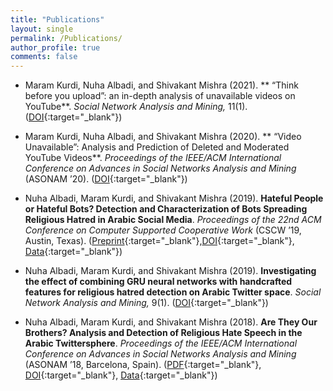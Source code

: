 ```yaml
---
title: "Publications"
layout: single
permalink: /Publications/
author_profile: true
comments: false
---
```


- Maram Kurdi, Nuha Albadi, and Shivakant Mishra (2021). ** “Think before you upload”: an in-depth analysis of unavailable videos on YouTube**. *Social Network Analysis and Mining,* 11(1). ([DOI](https://doi.org/10.1007/s13278-021-00755-x){:target="_blank"})

- Maram Kurdi, Nuha Albadi, and Shivakant Mishra (2020). ** “Video Unavailable”: Analysis and Prediction of Deleted and Moderated YouTube Videos**. *Proceedings of the IEEE/ACM International Conference on Advances in Social Networks Analysis and Mining* (ASONAM ’20). ([DOI](https://doi.org/10.1109/ASONAM49781.2020.9381310){:target="_blank"})

- Nuha Albadi, Maram Kurdi, and Shivakant Mishra (2019). **Hateful People or Hateful Bots? Detection and Characterization of Bots Spreading Religious Hatred in Arabic Social Media**. *Proceedings of the 22nd ACM Conference on Computer Supported Cooperative Work* (CSCW ’19, Austin, Texas). ([Preprint](https://arxiv.org/abs/1908.00153){:target="_blank"},[DOI](https://doi.org/10.1145/3359163){:target="_blank"}, [Data](https://github.com/nuhaalbadi/ArabicBots){:target="_blank"})

- Nuha Albadi, Maram Kurdi, and Shivakant Mishra (2019). **Investigating the effect of combining GRU neural networks with handcrafted features for religious hatred detection on Arabic Twitter space**. *Social Network Analysis and Mining,* 9(1). ([DOI](https://doi.org/10.1007/s13278-019-0587-5){:target="_blank"})

- Nuha Albadi, Maram Kurdi, and Shivakant Mishra (2018). **Are They Our Brothers? Analysis and Detection of Religious Hate Speech in the Arabic Twittersphere**. *Proceedings of the IEEE/ACM International Conference on Advances in Social Networks Analysis and Mining* (ASONAM ’18, Barcelona, Spain). ([PDF](/assets/papers/AreThey.pdf){:target="_blank"}, [DOI](https://doi.org/10.1109/asonam.2018.8508247){:target="_blank"}, [Data](https://github.com/nuhaalbadi/Arabic_hatespeech){:target="_blank"})

